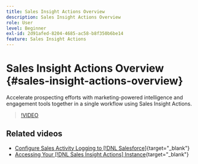 ```yaml
---
title: Sales Insight Actions Overview
description: Sales Insight Actions Overview
role: User
level: Beginner
exl-id: 2d91afed-8204-4685-ac58-b8f350b6be14
feature: Sales Insight Actions
---
```

# Sales Insight Actions Overview {#sales-insight-actions-overview}

Accelerate prospecting efforts with marketing-powered intelligence and engagement tools together in a single workflow using Sales Insight Actions.

>[!VIDEO](https://video.tv.adobe.com/v/340917/?quality=12&learn=on)

## Related videos

* [Configure Sales Activity Logging to [!DNL Salesforce]](/help/sales-insight-actions/configure-sales-activity-logging-to-salesforce.md){target="_blank"}
* [Accessing Your [!DNL Sales Insight Actions] Instance](/help/sales-insight-actions/accessing-your-sales-insight-actions-instance.md){target="_blank"}
